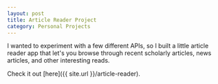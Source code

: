 ```yaml
---
layout: post
title: Article Reader Project
category: Personal Projects
---
```


I wanted to experiment with a few different APIs, so I built a little article reader app that let's you browse through recent scholarly articles, news articles, and other interesting reads. 

Check it out [here]({{ site.url }}/article-reader).